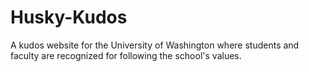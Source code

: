 # Husky-Kudos
A kudos website for the University of Washington where students and faculty are recognized for following the school's values.
